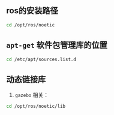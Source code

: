 ## ros的安装路径
```bash
cd /opt/ros/noetic
```

## `apt-get` 软件包管理库的位置
```bash
cd /etc/apt/sources.list.d
```

## 动态链接库
1. `gazebo` 相关：
```bash
cd /opt/ros/noetic/lib
```

